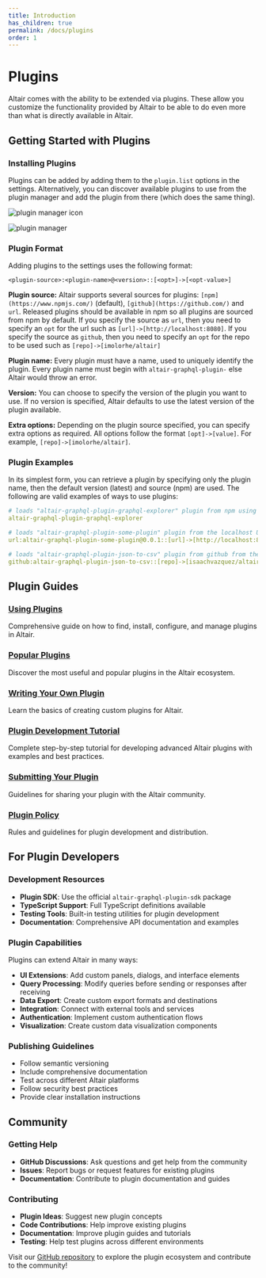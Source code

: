 ```yaml
---
title: Introduction
has_children: true
permalink: /docs/plugins
order: 1
---
```


# Plugins

Altair comes with the ability to be extended via plugins. These allow you customize the functionality provided by Altair to be able to do even more than what is directly available in Altair.

## Getting Started with Plugins

### Installing Plugins

Plugins can be added by adding them to the `plugin.list` options in the settings. Alternatively, you can discover available plugins to use from the plugin manager and add the plugin from there (which does the same thing).

![plugin manager icon](https://i.imgur.com/H0eqhvy.png)

![plugin manager](https://i.imgur.com/8zTpbTq.png)

### Plugin Format

Adding plugins to the settings uses the following format:

`<plugin-source>:<plugin-name>@<version>::[<opt>]->[<opt-value>]`

**Plugin source:** Altair supports several sources for plugins: `[npm](https://www.npmjs.com/)` (default), `[github](https://github.com/)` and `url`. Released plugins should be available in npm so all plugins are sourced from npm by default. If you specify the source as `url`, then you need to specify an `opt` for the url such as `[url]->[http://localhost:8080]`. If you specify the source as `github`, then you need to specify an `opt` for the repo to be used such as `[repo]->[imolorhe/altair]`

**Plugin name:** Every plugin must have a name, used to uniquely identify the plugin. Every plugin name must begin with `altair-graphql-plugin-` else Altair would throw an error.

**Version:** You can choose to specify the version of the plugin you want to use. If no version is specified, Altair defaults to use the latest version of the plugin available.

**Extra options:** Depending on the plugin source specified, you can specify extra options as required. All options follow the format `[opt]->[value]`. For example, `[repo]->[imolorhe/altair]`.

### Plugin Examples

In its simplest form, you can retrieve a plugin by specifying only the plugin name, then the default version (latest) and source (npm) are used. The following are valid examples of ways to use plugins:

```yaml
# loads "altair-graphql-plugin-graphql-explorer" plugin from npm using the latest version
altair-graphql-plugin-graphql-explorer

# loads "altair-graphql-plugin-some-plugin" plugin from the localhost URL. Version is ignored
url:altair-graphql-plugin-some-plugin@0.0.1::[url]->[http://localhost:8002]

# loads "altair-graphql-plugin-json-to-csv" plugin from github from the specified repo
github:altair-graphql-plugin-json-to-csv::[repo]->[isaachvazquez/altair-graphql-plugin-json-to-csv]
```

## Plugin Guides

### [Using Plugins](/docs/plugins/using-plugins)
Comprehensive guide on how to find, install, configure, and manage plugins in Altair.

### [Popular Plugins](/docs/plugins/popular-plugins)
Discover the most useful and popular plugins in the Altair ecosystem.

### [Writing Your Own Plugin](/docs/plugins/writing-plugin)
Learn the basics of creating custom plugins for Altair.

### [Plugin Development Tutorial](/docs/plugins/plugin-development-tutorial)
Complete step-by-step tutorial for developing advanced Altair plugins with examples and best practices.

### [Submitting Your Plugin](/docs/plugins/submitting-plugin)
Guidelines for sharing your plugin with the Altair community.

### [Plugin Policy](/docs/plugins/policy)
Rules and guidelines for plugin development and distribution.

## For Plugin Developers

### Development Resources
- **Plugin SDK**: Use the official `altair-graphql-plugin-sdk` package
- **TypeScript Support**: Full TypeScript definitions available
- **Testing Tools**: Built-in testing utilities for plugin development
- **Documentation**: Comprehensive API documentation and examples

### Plugin Capabilities
Plugins can extend Altair in many ways:
- **UI Extensions**: Add custom panels, dialogs, and interface elements
- **Query Processing**: Modify queries before sending or responses after receiving
- **Data Export**: Create custom export formats and destinations
- **Integration**: Connect with external tools and services
- **Authentication**: Implement custom authentication flows
- **Visualization**: Create custom data visualization components

### Publishing Guidelines
- Follow semantic versioning
- Include comprehensive documentation
- Test across different Altair platforms
- Follow security best practices
- Provide clear installation instructions

## Community

### Getting Help
- **GitHub Discussions**: Ask questions and get help from the community
- **Issues**: Report bugs or request features for existing plugins
- **Documentation**: Contribute to plugin documentation and guides

### Contributing
- **Plugin Ideas**: Suggest new plugin concepts
- **Code Contributions**: Help improve existing plugins
- **Documentation**: Improve plugin guides and tutorials
- **Testing**: Help test plugins across different environments

Visit our [GitHub repository](https://github.com/altair-graphql/altair) to explore the plugin ecosystem and contribute to the community!
